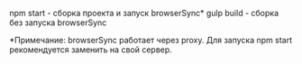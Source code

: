 npm start - сборка проекта и запуск browserSync* 
gulp build - сборка без запуска browserSync

*Примечание: browserSync работает через proxy. Для запуска npm start рекомендуется заменить на свой сервер.
